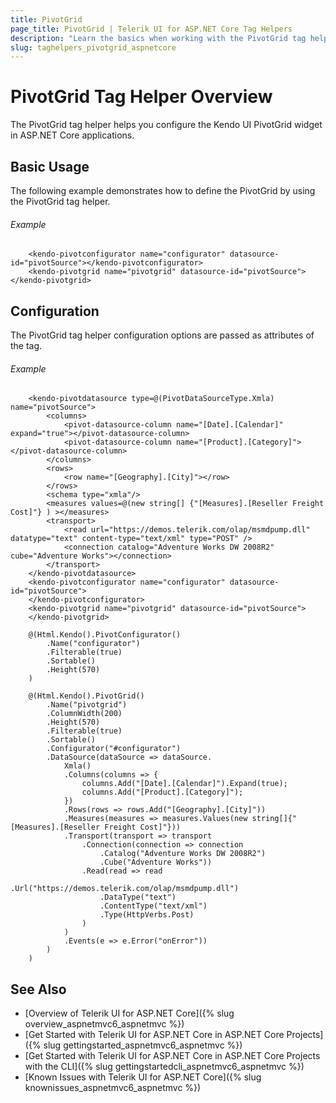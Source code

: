 ```yaml
---
title: PivotGrid
page_title: PivotGrid | Telerik UI for ASP.NET Core Tag Helpers
description: "Learn the basics when working with the PivotGrid tag helper for ASP.NET Core (MVC 6 or ASP.NET Core MVC)."
slug: taghelpers_pivotgrid_aspnetcore
---
```


# PivotGrid Tag Helper Overview

The PivotGrid tag helper helps you configure the Kendo UI PivotGrid widget in ASP.NET Core applications.

## Basic Usage

The following example demonstrates how to define the PivotGrid by using the PivotGrid tag helper.

###### Example

        <kendo-pivotconfigurator name="configurator" datasource-id="pivotSource"></kendo-pivotconfigurator>
        <kendo-pivotgrid name="pivotgrid" datasource-id="pivotSource"></kendo-pivotgrid>

## Configuration

The PivotGrid tag helper configuration options are passed as attributes of the tag.

###### Example

```tab-tagHelper
    <kendo-pivotdatasource type=@(PivotDataSourceType.Xmla) name="pivotSource">
        <columns>
            <pivot-datasource-column name="[Date].[Calendar]" expand="true"></pivot-datasource-column>
            <pivot-datasource-column name="[Product].[Category]"></pivot-datasource-column>
        </columns>
        <rows>
            <row name="[Geography].[City]"></row>
        </rows>
        <schema type="xmla"/>
        <measures values=@(new string[] {"[Measures].[Reseller Freight Cost]"} ) ></measures>
        <transport>
            <read url="https://demos.telerik.com/olap/msmdpump.dll" datatype="text" content-type="text/xml" type="POST" />
            <connection catalog="Adventure Works DW 2008R2" cube="Adventure Works"></connection>
        </transport>
    </kendo-pivotdatasource>
    <kendo-pivotconfigurator name="configurator" datasource-id="pivotSource">
    </kendo-pivotconfigurator>
    <kendo-pivotgrid name="pivotgrid" datasource-id="pivotSource">
    </kendo-pivotgrid>
```
```tab-cshtml
    @(Html.Kendo().PivotConfigurator()
        .Name("configurator")
        .Filterable(true)
        .Sortable()
        .Height(570)
    )

    @(Html.Kendo().PivotGrid()
        .Name("pivotgrid")
        .ColumnWidth(200)
        .Height(570)
        .Filterable(true)
        .Sortable()
        .Configurator("#configurator")
        .DataSource(dataSource => dataSource.
            Xmla()
            .Columns(columns => {
                columns.Add("[Date].[Calendar]").Expand(true);
                columns.Add("[Product].[Category]");
            })
            .Rows(rows => rows.Add("[Geography].[City]"))
            .Measures(measures => measures.Values(new string[]{"[Measures].[Reseller Freight Cost]"}))
            .Transport(transport => transport
                .Connection(connection => connection
                    .Catalog("Adventure Works DW 2008R2")
                    .Cube("Adventure Works"))
                .Read(read => read
                    .Url("https://demos.telerik.com/olap/msmdpump.dll")
                    .DataType("text")
                    .ContentType("text/xml")
                    .Type(HttpVerbs.Post)
                )
            )
            .Events(e => e.Error("onError"))
        )
    )
```

## See Also

* [Overview of Telerik UI for ASP.NET Core]({% slug overview_aspnetmvc6_aspnetmvc %})
* [Get Started with Telerik UI for ASP.NET Core in ASP.NET Core Projects]({% slug gettingstarted_aspnetmvc6_aspnetmvc %})
* [Get Started with Telerik UI for ASP.NET Core in ASP.NET Core Projects with the CLI]({% slug gettingstartedcli_aspnetmvc6_aspnetmvc %})
* [Known Issues with Telerik UI for ASP.NET Core]({% slug knownissues_aspnetmvc6_aspnetmvc %})
